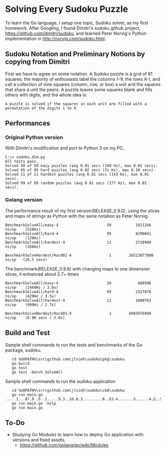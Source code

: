 # Solving Every Sudoku Puzzle
To learn the Go language, I setup one topic, Sudoku solver, as my first homework. After Googling, I found Dimitri's sudoku github project, https://github.com/dimitri/sudoku, and learned Peter Norvig's Python implementation in http://norvig.com/sudoku.html.


## Sudoku Notation and Preliminary Notions by copying from Dimitri

First we have to agree on some notation. A Sudoku puzzle is a grid of 81 squares; the majority of enthusiasts label the columns 1-9, the rows A-I, and call a collection of nine squares (column, row, or box) a unit and the squares that share a unit the peers. A puzzle leaves some squares blank and fills others with digits, and the whole idea is:

    A puzzle is solved if the squares in each unit are filled with a permutation of the digits 1 to 9.

## Performances

### Original Python version

With Dimitri's modification and port to Python 3 on my PC,

    C:\> sudoku.dim.py
    All tests pass.
    Solved 50 of 50 easy puzzles (avg 0.01 secs (199 Hz), max 0.01 secs).
    Solved 95 of 95 hard puzzles (avg 0.02 secs (51 Hz), max 0.10 secs).
    Solved 11 of 11 hardest puzzles (avg 0.01 secs (143 Hz), max 0.01 secs).
    Solved 99 of 99 random puzzles (avg 0.01 secs (177 Hz), max 0.01 secs).

### Golang version

The performance result of my first version(RELEASE_0.9.0), using the slices and maps of strings as Python with the same notation as Peter Norvig.

    BenchmarkSolveAll/easy-4                      50           1921266 ns/op    (520Hz)
    BenchmarkSolveAll/hard-4                      95           8290041 ns/op    (120Hz)
    BenchmarkSolveAll/hardest-4                   11           2728909 ns/op    (366Hz)

    BenchmarkSolveHardest/Hard01-4                 1        26523877800 ns/op   (26.5 secs)

The benchmark(RELEASE_0.9.6) with changing maps to one dimension slices, it enhanced about 2.7+ times

    BenchmarkSolveAll/easy-4                      50            680506 ns/op    (1469Hz / 2.8x)
    BenchmarkSolveAll/hard-4                      95           2327876 ns/op    (429Hz / 3.5x)
    BenchmarkSolveAll/hardest-4                   11           1000763 ns/op    (999Hz / 2.7x)

    BenchmarkSolveHardest/Hard01-4                 1        6983976900 ns/op    (6.98 secs / 3.8x)
	
## Build and Test

Sample shell commands to run the tests and benchmarks of the Go package, sudoku.
```
   cd %GOPATH%\src\github.com\jlnieh\sudoku\pkg\sudoku
   go build
   go test
   go test -bench SolveAll
```
Sample shell commands to run the sudoku application
```
   cd %GOPATH%\src\github.com\jlnieh\sudoku\cmd\sudoku
   go run main.go .....1...87.9..6..1.....9.3..16.8.3.........6..63.4.......5......4.2..98.59..7.21
   go run main.go -help
   go run main.go
```

## To-Do

- Studying Go Modules to learn how to deploy Go application with versions and fixed assets.
  - https://github.com/golang/go/wiki/Modules
